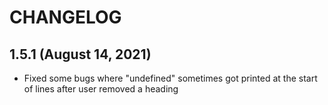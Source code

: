 # CHANGELOG

## 1.5.1 (August 14, 2021)

* Fixed some bugs where "undefined" sometimes got printed at the start of lines after user removed a heading
